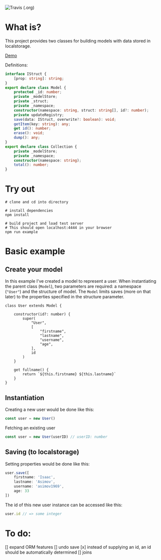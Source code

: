 ![Travis (.org)](https://img.shields.io/travis/paxperscientiam/ts-models?style=for-the-badge)

# What is?

This project provides two classes for building models with data stored in localstorage.

[Demo](docs/demo1.gif)

Definitions:
```ts
interface IStruct {
    [prop: string]: string;
}
export declare class Model {
    protected _id: number;
    private _modelStore;
    private _struct;
    private _namespace;
    constructor(namespace: string, struct: string[], id?: number);
    private updateRegistry;
    save(data: IStruct, overwrite?: boolean): void;
    getItem(key: string): any;
    get id(): number;
    erase(): void;
    dump(): any;
}
export declare class Collection {
    private _modelStore;
    private _namespace;
    constructor(namespace: string);
    total(): number;
}

```




# Try out 

```
# clone and cd into directory

# install dependencies
npm install

# build project and load test server
# This should open localhost:4444 in your browser
npm run example
```

# Basic example

## Create your model 
In this example I've created a model to represent a user. When instantiating the parent class (`Model`), two parameters are required: a namespace (`"User"`) and the structure of model. The `Model` limits saves (more on that later) to the properties specified in the structure parameter.

```
class User extends Model {

    constructor(id?: number) {
        super(
            "User",
            [
                "firstname",
                "lastname",
                "username",
                "age",
            ],
            id
        )
    }

    get fullname() {
        return `${this.firstname} ${this.lastname}`
    }
}

```

## Instantiation
Creating a new user would be done like this:
```ts 
const user = new User()
```
Fetching an existing user 
```ts 
const user = new User(userID) // userID: number
```
## Saving (to localstorage)
Setting properties would be done like this:
```ts 
user.save([
    firstname: 'Isaac',
    lastname: 'Asimov',
    username: 'asimov1969',
    age: 33
])
```
The id of this new user instance can be accessed like this:
```ts 
user.id // => some integer 
```




# To do:
[] expand ORM features
[] undo save
[x] instead of supplying an id, an id should be automatically determined
[] joins
